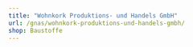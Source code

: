```yaml
---
title: "Wohnkork Produktions- und Handels GmbH"
url: /gnas/wohnkork-produktions-und-handels-gmbh/
shop: Baustoffe
---
```


